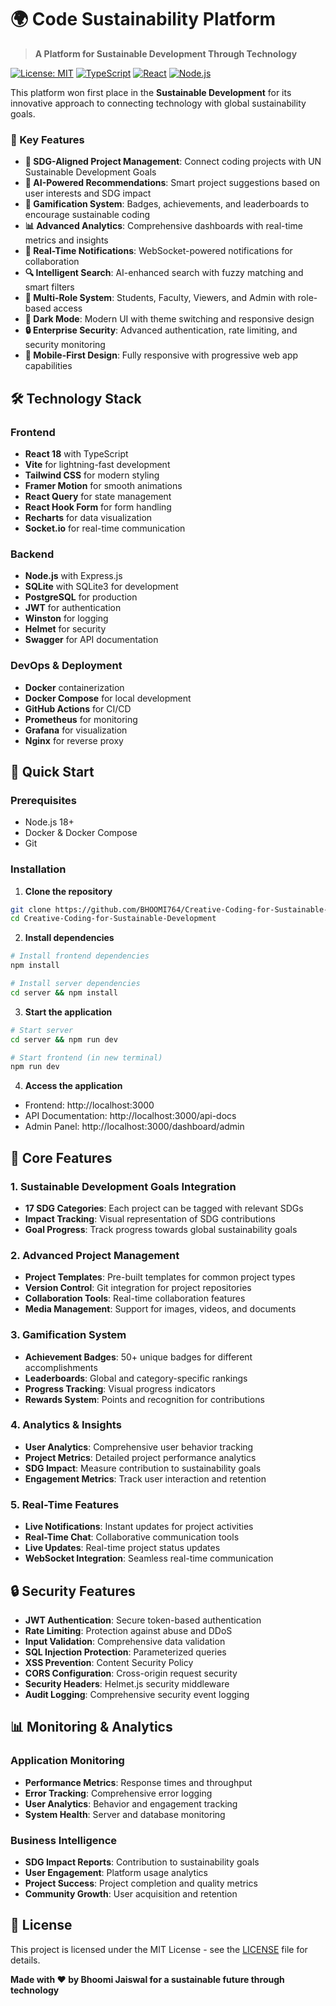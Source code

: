 ﻿# 🌍 Code Sustainability Platform

> **A Platform for Sustainable Development Through Technology**

[![License: MIT](https://img.shields.io/badge/License-MIT-yellow.svg)](https://opensource.org/licenses/MIT)
[![TypeScript](https://img.shields.io/badge/TypeScript-007ACC?logo=typescript&logoColor=white)](https://www.typescriptlang.org/)
[![React](https://img.shields.io/badge/React-20232A?logo=react&logoColor=61DAFB)](https://reactjs.org/)
[![Node.js](https://img.shields.io/badge/Node.js-43853D?logo=node.js&logoColor=white)](https://nodejs.org/)




This platform won first place in the **Sustainable Development** for its innovative approach to connecting technology with global sustainability goals.

### 🚀 Key Features

- **🎯 SDG-Aligned Project Management**: Connect coding projects with UN Sustainable Development Goals
- **🤖 AI-Powered Recommendations**: Smart project suggestions based on user interests and SDG impact
- **🏅 Gamification System**: Badges, achievements, and leaderboards to encourage sustainable coding
- **📊 Advanced Analytics**: Comprehensive dashboards with real-time metrics and insights
- **🔔 Real-Time Notifications**: WebSocket-powered notifications for collaboration
- **🔍 Intelligent Search**: AI-enhanced search with fuzzy matching and smart filters
- **👥 Multi-Role System**: Students, Faculty, Viewers, and Admin with role-based access
- **🌙 Dark Mode**: Modern UI with theme switching and responsive design
- **🔒 Enterprise Security**: Advanced authentication, rate limiting, and security monitoring
- **📱 Mobile-First Design**: Fully responsive with progressive web app capabilities

## 🛠️ Technology Stack

### Frontend
- **React 18** with TypeScript
- **Vite** for lightning-fast development
- **Tailwind CSS** for modern styling
- **Framer Motion** for smooth animations
- **React Query** for state management
- **React Hook Form** for form handling
- **Recharts** for data visualization
- **Socket.io** for real-time communication

### Backend
- **Node.js** with Express.js
- **SQLite** with SQLite3 for development
- **PostgreSQL** for production
- **JWT** for authentication
- **Winston** for logging
- **Helmet** for security
- **Swagger** for API documentation

### DevOps & Deployment
- **Docker** containerization
- **Docker Compose** for local development
- **GitHub Actions** for CI/CD
- **Prometheus** for monitoring
- **Grafana** for visualization
- **Nginx** for reverse proxy

## 🚀 Quick Start

### Prerequisites
- Node.js 18+ 
- Docker & Docker Compose
- Git

### Installation

1. **Clone the repository**
```bash
git clone https://github.com/BHOOMI764/Creative-Coding-for-Sustainable-Development.git
cd Creative-Coding-for-Sustainable-Development
```

2. **Install dependencies**
```bash
# Install frontend dependencies
npm install

# Install server dependencies
cd server && npm install
```

3. **Start the application**
```bash
# Start server
cd server && npm run dev

# Start frontend (in new terminal)
npm run dev
```

4. **Access the application**
- Frontend: http://localhost:3000
- API Documentation: http://localhost:3000/api-docs
- Admin Panel: http://localhost:3000/dashboard/admin

## 🎯 Core Features

### 1. Sustainable Development Goals Integration
- **17 SDG Categories**: Each project can be tagged with relevant SDGs
- **Impact Tracking**: Visual representation of SDG contributions
- **Goal Progress**: Track progress towards global sustainability goals

### 2. Advanced Project Management
- **Project Templates**: Pre-built templates for common project types
- **Version Control**: Git integration for project repositories
- **Collaboration Tools**: Real-time collaboration features
- **Media Management**: Support for images, videos, and documents

### 3. Gamification System
- **Achievement Badges**: 50+ unique badges for different accomplishments
- **Leaderboards**: Global and category-specific rankings
- **Progress Tracking**: Visual progress indicators
- **Rewards System**: Points and recognition for contributions

### 4. Analytics & Insights
- **User Analytics**: Comprehensive user behavior tracking
- **Project Metrics**: Detailed project performance analytics
- **SDG Impact**: Measure contribution to sustainability goals
- **Engagement Metrics**: Track user interaction and retention

### 5. Real-Time Features
- **Live Notifications**: Instant updates for project activities
- **Real-Time Chat**: Collaborative communication tools
- **Live Updates**: Real-time project status updates
- **WebSocket Integration**: Seamless real-time communication

## 🔒 Security Features

- **JWT Authentication**: Secure token-based authentication
- **Rate Limiting**: Protection against abuse and DDoS
- **Input Validation**: Comprehensive data validation
- **SQL Injection Protection**: Parameterized queries
- **XSS Prevention**: Content Security Policy
- **CORS Configuration**: Cross-origin request security
- **Security Headers**: Helmet.js security middleware
- **Audit Logging**: Comprehensive security event logging

## 📊 Monitoring & Analytics

### Application Monitoring
- **Performance Metrics**: Response times and throughput
- **Error Tracking**: Comprehensive error logging
- **User Analytics**: Behavior and engagement tracking
- **System Health**: Server and database monitoring

### Business Intelligence
- **SDG Impact Reports**: Contribution to sustainability goals
- **User Engagement**: Platform usage analytics
- **Project Success**: Project completion and quality metrics
- **Community Growth**: User acquisition and retention


## 📄 License

This project is licensed under the MIT License - see the [LICENSE](LICENSE) file for details.


**Made with ❤️ by Bhoomi Jaiswal for a sustainable future through technology**


